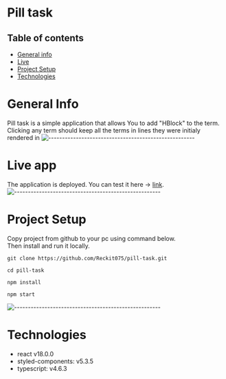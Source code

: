 # Pill task

## Table of contents
* [General info](#general-info)
* [Live](#live-app)
* [Project Setup](#project-setup)
* [Technologies](#technologies)

# General Info

Pill task is a simple application that allows You to add "HBlock" to the term.<br/>
Clicking any term should keep all the terms in lines they were initialy rendered in
![-----------------------------------------------------](https://raw.githubusercontent.com/andreasbm/readme/master/assets/lines/rainbow.png)
# Live app
The application is deployed. You can test it here -> <a href="https://chic-dragon-a1c8a5.netlify.app/">link</a>.
![-----------------------------------------------------](https://raw.githubusercontent.com/andreasbm/readme/master/assets/lines/rainbow.png)
# Project Setup
Copy project from github to your pc using command below. <br/>
Then install and run it locally.
```
git clone https://github.com/Reckit075/pill-task.git
```

```
cd pill-task
```

```
npm install
```

```
npm start
```
![-----------------------------------------------------](https://raw.githubusercontent.com/andreasbm/readme/master/assets/lines/rainbow.png)
# Technologies
- react v18.0.0
- styled-components: v5.3.5
- typescript: v4.6.3
